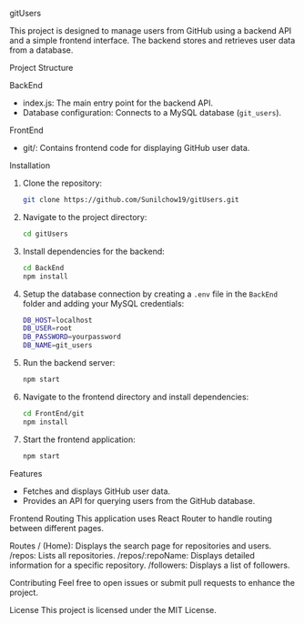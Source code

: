 gitUsers

This project is designed to manage users from GitHub using a backend API and a simple frontend interface. The backend stores and retrieves user data from a database.

Project Structure

BackEnd
- index.js: The main entry point for the backend API.
- Database configuration: Connects to a MySQL database (`git_users`).

FrontEnd
- git/: Contains frontend code for displaying GitHub user data.

Installation

1. Clone the repository:
   ```bash
   git clone https://github.com/Sunilchow19/gitUsers.git
   ```

2. Navigate to the project directory:
   ```bash
   cd gitUsers
   ```

3. Install dependencies for the backend:
   ```bash
   cd BackEnd
   npm install
   ```

4. Setup the database connection by creating a `.env` file in the `BackEnd` folder and adding your MySQL credentials:
   ```bash
   DB_HOST=localhost
   DB_USER=root
   DB_PASSWORD=yourpassword
   DB_NAME=git_users
   ```

5. Run the backend server:
   ```bash
   npm start
   ```

6. Navigate to the frontend directory and install dependencies:
   ```bash
   cd FrontEnd/git
   npm install
   ```

7. Start the frontend application:
   ```bash
   npm start
   ```

Features
- Fetches and displays GitHub user data.
- Provides an API for querying users from the GitHub database.
  
Frontend Routing
This application uses React Router to handle routing between different pages.

Routes
/ (Home): Displays the search page for repositories and users.
/repos: Lists all repositories.
/repos/:repoName: Displays detailed information for a specific repository.
/followers: Displays a list of followers.

Contributing
Feel free to open issues or submit pull requests to enhance the project.

License
This project is licensed under the MIT License.

